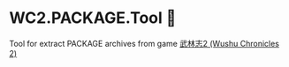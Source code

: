 # WC2.PACKAGE.Tool :see_no_evil:
Tool for extract PACKAGE archives from game [武林志2 (Wushu Chronicles 2)](https://store.steampowered.com/app/1465890)
